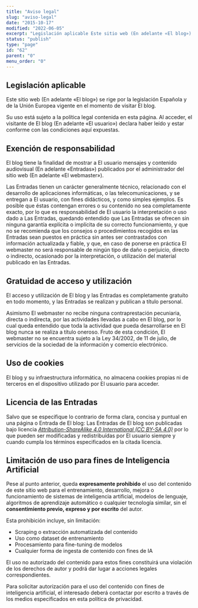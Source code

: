 ```yaml
---
title: "Aviso legal"
slug: "aviso-legal"
date: "2015-10-17"
modified: "2022-06-05"
excerpt: "Legislación aplicable Este sitio web (En adelante «El blog») se rige por la legislación Española y de la Unión Europea vigente en el momento de visitar El blog. Su uso está sujeto a la política legal contenida en esta página. Al acceder, el visitante de El blog (En adelante «El usuario») declara haber leído y &hellip; Sigue leyendo Aviso legal"
status: "publish"
type: "page"
id: "62"
parent: "0"
menu_order: "0"
---
```


## Legislación aplicable

Este sitio web (En adelante «El blog») se rige por la legislación Española y de la Unión Europea vigente en el momento de visitar El blog.

Su uso está sujeto a la política legal contenida en esta página. Al acceder, el visitante de El blog (En adelante «El usuario») declara haber leído y estar conforme con las condiciones aquí expuestas.

## Exención de responsabilidad

El blog tiene la finalidad de mostrar a El usuario mensajes y contenido audiovisual (En adelante «Entradas») publicados por el administrador del sitio web (En adelante «El webmaster»).

Las Entradas tienen un carácter generalmente técnico, relacionado con el desarrollo de aplicaciones informáticas, o las telecomunicaciones, y se entregan a El usuario, con fines didácticos, y como simples ejemplos. Es posible que éstas contengan errores o su contenido no sea completamente exacto, por lo que es responsabilidad de El usuario la interpretación o uso dado a Las Entradas, quedando entendido que Las Entradas se ofrecen sin ninguna garantía explícita o implícita de su correcto funcionamiento, y que no se recomienda que los consejos o procedimientos recogidos en las Entradas sean puestos en práctica sin antes ser contrastados con información actualizada y fiable, y que, en caso de ponerse en práctica El webmaster no será responsable de ningún tipo de daño o perjuicio, directo o indirecto, ocasionado por la interpretación, o utilización del material publicado en las Entradas.

## Gratuidad de acceso y utilización

El acceso y utilización de El blog y las Entradas es completamente gratuíto en todo momento, y las Entradas se realizan y publican a título personal.

Asimismo El webmaster no recibe ninguna contraprestación pecuniaria, directa o indirecta, por las actividades llevadas a cabo en El blog, por lo cual queda entendido que toda la actividad que pueda desarrollarse en El blog nunca se realiza a título oneroso. Fruto de esta condición, El webmaster no se encuentra sujeto a la Ley 34/2002, de 11 de julio, de servicios de la sociedad de la información y comercio electrónico.

## Uso de cookies

El blog y su infraestructura informática, no almacena cookies propias ni de terceros en el dispositivo utilizado por El usuario para acceder.

## Licencia de las Entradas

Salvo que se especifique lo contrario de forma clara, concisa y puntual en una página o Entrada de El blog: Las Entradas de El blog son publicadas bajo licencia *[Attribution-ShareAlike 4.0 International (CC BY-SA 4.0)](http://creativecommons.org/licenses/by-sa/4.0/)* por lo que pueden ser modificadas y redistribuídas por El usuario siempre y cuando cumpla los términos especificados en la citada licencia.

## Limitación de uso para fines de Inteligencia Artificial

Pese al punto anterior, queda **expresamente prohibido** el uso del contenido de este sitio web para el entrenamiento, desarrollo, mejora o funcionamiento de sistemas de inteligencia artificial, modelos de lenguaje, algoritmos de aprendizaje automático o cualquier tecnología similar, sin el **consentimiento previo, expreso y por escrito** del autor.

Esta prohibición incluye, sin limitación:
- Scraping o extracción automatizada del contenido
- Uso como dataset de entrenamiento  
- Procesamiento para fine-tuning de modelos
- Cualquier forma de ingesta de contenido con fines de IA

El uso no autorizado del contenido para estos fines constituirá una violación de los derechos de autor y podrá dar lugar a acciones legales correspondientes.

Para solicitar autorización para el uso del contenido con fines de inteligencia artificial, el interesado deberá contactar por escrito a través de los medios especificados en esta política de privacidad.
